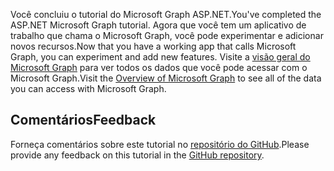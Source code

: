 <!-- markdownlint-disable MD002 MD041 -->

<span data-ttu-id="edb94-101">Você concluiu o tutorial do Microsoft Graph ASP.NET.</span><span class="sxs-lookup"><span data-stu-id="edb94-101">You've completed the ASP.NET Microsoft Graph tutorial.</span></span> <span data-ttu-id="edb94-102">Agora que você tem um aplicativo de trabalho que chama o Microsoft Graph, você pode experimentar e adicionar novos recursos.</span><span class="sxs-lookup"><span data-stu-id="edb94-102">Now that you have a working app that calls Microsoft Graph, you can experiment and add new features.</span></span> <span data-ttu-id="edb94-103">Visite a [visão geral do Microsoft Graph](/graph/overview) para ver todos os dados que você pode acessar com o Microsoft Graph.</span><span class="sxs-lookup"><span data-stu-id="edb94-103">Visit the [Overview of Microsoft Graph](/graph/overview) to see all of the data you can access with Microsoft Graph.</span></span>

## <a name="feedback"></a><span data-ttu-id="edb94-104">Comentários</span><span class="sxs-lookup"><span data-stu-id="edb94-104">Feedback</span></span>

<span data-ttu-id="edb94-105">Forneça comentários sobre este tutorial no [repositório do GitHub](https://github.com/microsoftgraph/msgraph-training-aspnetmvcapp).</span><span class="sxs-lookup"><span data-stu-id="edb94-105">Please provide any feedback on this tutorial in the [GitHub repository](https://github.com/microsoftgraph/msgraph-training-aspnetmvcapp).</span></span>

